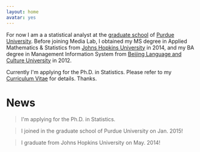 ```yaml
---
layout: home
avatar: yes
---
```


For now I am a a statistical analyst at the [graduate school](https://www.purdue.edu/gradschool/index.html) of [Purdue University](http://purdue.edu). Before joining Media Lab, I obtained my MS degree in Applied Mathematics & Statistics from [Johns Hopkins University](https://www.jhu.edu) in 2014, and my BA degree in Management Information System from [Beijing Language and Culture University](http://english.blcu.edu.cn) in 2012.

Currently I'm applying for the Ph.D. in Statistics. Please refer to my [Curriculum Vitae](http://bingjingle.github.io/cv.pdf) for details. Thanks.

# News

> I'm applying for the Ph.D. in Statistics.

> I joined in the graduate school of Purdue University on Jan. 2015!

> I graduate from Johns Hopkins University on May. 2014!
